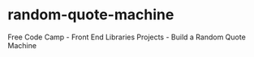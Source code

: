 # random-quote-machine
Free Code Camp - Front End Libraries Projects - Build a Random Quote Machine
